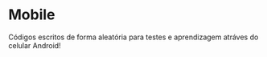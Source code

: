 # Mobile
Códigos escritos de forma aleatória para testes e aprendizagem atráves do celular Android!
